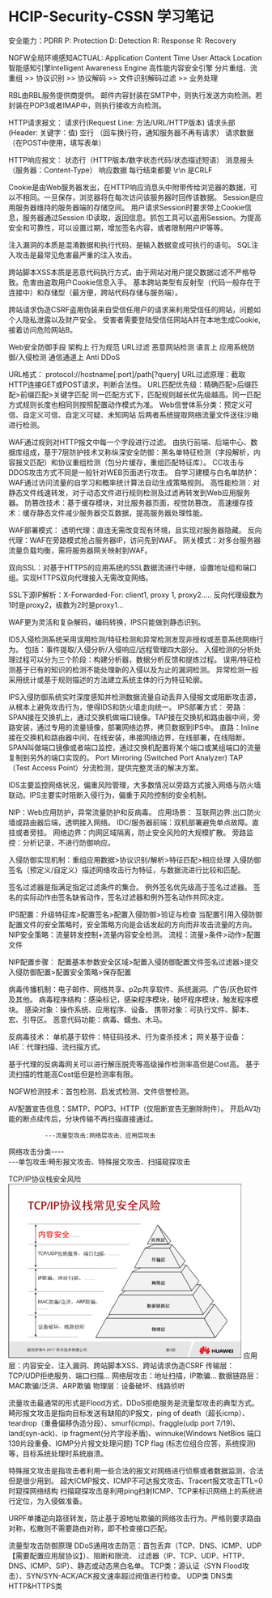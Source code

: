 # HCIP-Security-CSSN 学习笔记

安全能力：PDRR  P: Protection D: Detection R: Response R: Recovery

NGFW全局环境感知ACTUAL: Application Content Time User Attack Location
智能感知引擎Intelligent Awareness Engine 高性能内容安全引擎
分片重组、流重组 >> 协议识别 >> 协议解码 >> 文件识别解码过滤 >> 业务处理

RBL由RBL服务提供商提供。
邮件内容封装在SMTP中，则执行发送方向检测。若封装在POP3或者IMAP中，则执行接收方向检测。

HTTP请求报文：
请求行(Request Line: 方法/URL/HTTP版本)
请求头部(Header: 关键字：值)
空行 （回车换行符，通知服务器不再有请求）
请求数据（在POST中使用，填写表单）

HTTP响应报文：
状态行（HTTP版本/数字状态代码/状态描述短语）
消息报头（服务器：Content-Type）
响应数据
每行结束都要 \r\n 是CRLF

Cookie是由Web服务器发出，在HTTP响应消息头中附带传给浏览器的数据，可以不相同。一旦保存，浏览器将在每次访问该服务器时回传该数据。
Session是应用服务器维持的服务器端的存储空间。
用户请求Session时要求带上Cookie信息，服务器通过Session ID读取，返回信息。抓包工具可以盗用Session。为提高安全和可靠性，可以设置过期，增加签名内容，或者限制用户IP等等。

注入漏洞的本质是混淆数据和执行代码，是输入数据变成可执行的语句。
SQL注入攻击是最常见危害最严重的注入攻击。

跨站脚本XSS本质是恶意代码执行方式，由于网站对用户提交数据过滤不严格导致。危害由盗取用户Cookie信息入手。
基本跨站类型有反射型（代码一般存在于连接中）和存储型（最方便，跨站代码存储与服务端）。

跨站请求伪造CSRF盗用伪装来自受信任用户的请求来利用受信任的网站，问题如个人隐私泄露以及财产安全。
受害者需要登陆受信任网站A并在本地生成Cookie,接着访问危险网站B。

Web安全防御手段
架构上 行为规范 URL过滤 恶意网站检测
语言上 应用系统防御/入侵检测
通信通道上 Anti DDoS

URL格式： protocol://hostname[:port]/path[?query]
URL过滤原理：截取HTTP连接GET或POST请求，判断合法性。
URL匹配优先级：精确匹配>后缀匹配>前缀匹配>关键字匹配
同一匹配方式下，匹配规则越长优先级越高。同一匹配方式规则长度也相同则按照配置动作模式为准。
Web信誉体系分类：预定义可信、自定义可信、自定义可疑、未知网站
后两者系统提取网络流量文件送往沙箱进行检测。

WAF通过规则对HTTP报文中每一个字段进行过滤。
由执行前端、后端中心、数据库组成，基于7层防护技术又称纵深安全防御：黑名单特征检测（字段解析，内容报文匹配）和协议重组检测（包分片缓存，重组匹配特征库）。
CC攻击与DDOS攻击方式不同是一般针对WEB页面进行攻击。
自学习建模与白名单防护： WAF通过访问流量的自学习和概率统计算法自动生成策略规则。
高性能检测：对静态文件线速转发，对于动态文件进行规则检测及过滤再转发到Web应用服务器。
防篡改技术：基于缓存模块，对比服务器页面，视觉防篡改。
高速缓存技术：缓存静态文件减少服务器交互数据，提高服务器处理性能。

WAF部署模式：
透明代理：直连无需改变现有环境，且实现对服务器隐藏。
反向代理：WAF在旁路模式抢占服务器IP，访问先到WAF。
网关模式：对多台服务器流量负载均衡，需将服务器网关映射到WAF。

双向SSL：对基于HTTPS的应用系统的SSL数据流进行中继，设置地址组和端口组。实现HTTPS双向代理接入无需改变网络。

SSL下源IP解析：X-Forwarded-For: client1, proxy 1, proxy2..... 反向代理级数为1时是proxy2，级数为2时是proxy1...

WAF更为灵活和复杂解码，编码转换，IPS只能做到静态识别。

IDS入侵检测系统采用误用检测/特征检测和异常检测发现非授权或恶意系统网络行为。 包括：事件提取/入侵分析/入侵响应/远程管理四大部分。
入侵检测的分析处理过程可以分为三个阶段：构建分析器，数据分析反馈和提炼过程。
误用/特征检测基于已有的知识的检测不能处理新的入侵以及为止的漏洞检测。
异常检测一般采用统计或基于规则描述的方法建立系统主体的行为特征轮廓。

IPS入侵防御系统实时深度感知并检测数据流量自动丢弃入侵报文或阻断攻击源，从根本上避免攻击行为，使得IDS和防火墙走向统一。
IPS部署方式：
旁路：SPAN接在交换机上，通过交换机做端口镜像。TAP接在交换机和路由器中间，旁路安装，通过专用的流量镜像，部署网络边界，拷贝数据到IPS中。
直路：Inline接在交换机和路由器中间，在线安装，串接网络边界，在线部署，在线阻断。
SPAN叫做端口镜像或者端口监控，通过交换机配置将某个端口或某组端口的流量复制到另外的端口实现的。 Port Mirroring (Switched Port Analyzer)
TAP （Test Access Point）分流检测，提供完整灵活的解决方案。

IDS主要监控网络状况，偏重风险管理，大多数情况以旁路方式接入网络与防火墙联动。IPS主要实时阻断入侵行为，偏重于风险控制的安全机制。

NIP：Web应用防护，异常流量防护和反病毒。
应用场景：
互联网边界:出口防火墙或路由器后端，透明接入网络。
IDC/服务器前端：双机部署避免单点故障。直挂或者旁挂。
网络边界：内网区域隔离，防止安全风险的大规模扩散。
旁路监控：分析记录，不进行防御响应。

入侵防御实现机制：重组应用数据>协议识别/解析>特征匹配>相应处理
入侵防御签名（预定义/自定义）描述网络攻击行为特征，与数据流进行比较和匹配。

签名过滤器是指满足指定过滤条件的集合。
例外签名优先级高于签名过滤器。
签名的实际动作由签名缺省动作，签名过滤器和例外签名动作共同决定。

IPS配置：升级特征库>配置签名>配置入侵防御>验证与检查
当配置引用入侵防御配置文件的安全策略时，安全策略方向是会话发起的方向而非攻击流量的方向。
NIP安全策略：流量转发控制+流量内容安全检测。
流程：流量>条件>动作>配置文件

NIP配置步骤：
配置基本参数安全区域>配置入侵防御配置文件签名过滤器>提交入侵防御配置>配置安全策略>保存配置

病毒传播机制：电子邮件、网络共享、p2p共享软件、系统漏洞、广告/灰色软件及其他。
病毒程序结构：感染标记，感染程序模块，破坏程序模块，触发程序模块。
感染对象：操作系统、应用程序、设备。
携带对象：可执行文件、脚本、宏、引导区。
恶意代码功能：病毒、蠕虫、木马。

反病毒技术：
单机基于软件：特征码技术、行为查杀技术；
网关基于设备：IAE：代理扫描、流扫描方式。

基于代理的反病毒网关可以进行解压脱壳等高级操作检测率高但是Cost高。
基于流扫描的性能高Cost低但是检测率有限。

NGFW检测技术：首包检测、启发式检测、文件信誉检测。

AV配置宣告信息：SMTP、POP3、HTTP（仅阻断宣告无删除附件）。
开启AV功能的断点续传后，分块传输不再扫描直接通过。


              ---流量型攻击:网络层攻击、应用层攻击
网络攻击分类----               
              ---单包攻击:畸形报文攻击、特殊报文攻击、扫描窥探攻击

TCP/IP协议栈安全风险
<img src="Risks.png" alt="Risks" width="460" height="345">
应用层：内容安全、注入漏洞、跨站脚本XSS、跨站请求伪造CSRF
传输层：TCP/UDP拒绝服务、端口扫描...
网络层攻击：地址扫描，IP欺骗...
数据链路层：MAC欺骗/泛洪、ARP欺骗
物理层：设备破坏、线路侦听

流量攻击最通常的形式是Flood方式，DDoS拒绝服务是流量型攻击的典型方式。
畸形报文攻击是指向目标发送有缺陷的IP报文，ping of death（超长icmp）、
teardrop（重叠偏移伪造分段）、smurf(icmp)、fraggle(udp port 7/19)、
land(syn-ack)、ip fragment(分片字段矛盾)、winnuke(Windows NetBios 端口139片段重叠、IGMP分片报文处理问题)
TCP flag (标志位组合应答，系统探测)等，目标系统处理时系统崩溃。

特殊报文攻击是指攻击者利用一些合法的报文对网络进行侦察或者数据监测，合法但是很少用到。
超大ICMP报文、ICMP不可达报文攻击、Tracert报文攻击TTL=0时窥探网络结构
扫描窥探攻击是利用ping扫射ICMP、TCP来标识网络上的系统进行定位，为入侵做准备。

URPF单播逆向路径转发，防止基于源地址欺骗的网络攻击行为。严格则要求路由对称，松散则不需要路由对称，即不检查接口匹配。

流量型攻击防御原理
DDoS通用攻击防范：首包丢弃（TCP、DNS、ICMP、UDP【需要配置应用层协议】）、阻断和限流、
过滤器（IP、TCP、UDP、HTTP、DNS、ICMP、SIP）、静态或动态黑白名单。
TCP类：源认证（SYN Flood攻击）、SYN/SYN-ACK/ACK报文速率超过阀值进行检查。
UDP类
DNS类
HTTP&HTTPS类
